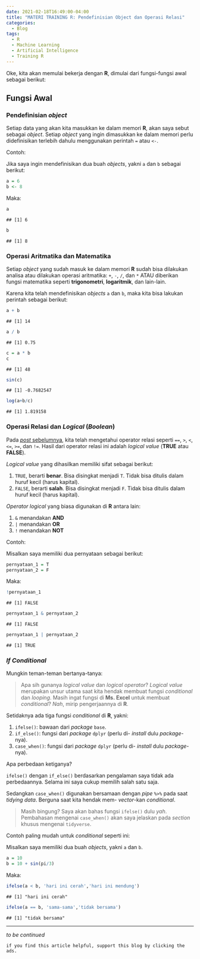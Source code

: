 ```yaml
---
date: 2021-02-18T16:49:00-04:00
title: "MATERI TRAINING R: Pendefinisian Object dan Operasi Relasi"
categories:
  - Blog
tags:
  - R
  - Machine Learning
  - Artificial Intelligence
  - Training R
---
```


Oke, kita akan memulai bekerja dengan **R**, dimulai dari fungsi-fungsi
awal sebagai berikut:

## Fungsi Awal

### Pendefinisian *object*

Setiap data yang akan kita masukkan ke dalam memori **R**, akan saya
sebut sebagai *object*. Setiap *object* yang ingin dimasukkan ke dalam
memori perlu didefinisikan terlebih dahulu menggunakan perintah `=` atau
`<-`.

Contoh:

Jika saya ingin mendefinisikan dua buah *objects*, yakni `a` dan `b`
sebagai berikut:

``` r
a = 6
b <- 8
```

Maka:

``` r
a
```

    ## [1] 6

``` r
b
```

    ## [1] 8

### Operasi Aritmatika dan Matematika

Setiap *object* yang sudah masuk ke dalam memori **R** sudah bisa
dilakukan analisa atau dilakukan operasi aritmatika: `+`, `-`, `/`, dan
`*` ATAU diberikan fungsi matematika seperti **trigonometri**,
**logaritmik**, dan lain-lain.

Karena kita telah mendefinisikan *objects* `a` dan `b`, maka kita bisa
lakukan perintah sebagai berikut:

``` r
a + b
```

    ## [1] 14

``` r
a / b
```

    ## [1] 0.75

``` r
c = a * b
c
```

    ## [1] 48

``` r
sin(c)
```

    ## [1] -0.7682547

``` r
log(a+b/c)
```

    ## [1] 1.819158

### Operasi Relasi dan *Logical* (*Boolean*)

Pada [*post*
sebelumnya](https://ikanx101.com/blog/train-r-2/#mengenal-operator-dasar),
kita telah mengetahui operator relasi seperti `==`, `>`, `<`, `<=`,
`>=`, dan `!=`. Hasil dari operator relasi ini adalah *logical value*
(**TRUE** atau **FALSE**).

*Logical value* yang dihasilkan memiliki sifat sebagai berikut:

1.  `TRUE`, berarti **benar**. Bisa disingkat menjadi `T`. Tidak bisa
    ditulis dalam huruf kecil (harus kapital).
2.  `FALSE`, berarti **salah**. Bisa disingkat menjadi `F`. Tidak bisa
    ditulis dalam huruf kecil (harus kapital).

*Operator logical* yang biasa digunakan di **R** antara lain:

1.  `&` menandakan **AND**
2.  `|` menandakan **OR**
3.  `!` menandakan **NOT**

Contoh:

Misalkan saya memiliki dua pernyataan sebagai berikut:

``` r
pernyataan_1 = T
pernyataan_2 = F
```

Maka:

``` r
!pernyataan_1
```

    ## [1] FALSE

``` r
pernyataan_1 & pernyataan_2
```

    ## [1] FALSE

``` r
pernyataan_1 | pernyataan_2
```

    ## [1] TRUE

### *If Conditional*

Mungkin teman-teman bertanya-tanya:

> Apa sih gunanya *logical value* dan *logical operator*? *Logical
> value* merupakan unsur utama saat kita hendak membuat fungsi
> *conditional* dan *looping*. Masih ingat fungsi di **Ms. Excel** untuk
> membuat *conditional*? *Nah*, mirip pengerjaannya di **R**.

Setidaknya ada tiga fungsi *conditional* di **R**, yakni:

1.  `ifelse()`: bawaan dari *package* `base`.
2.  `if_else()`: fungsi dari *package* `dplyr` (perlu di- *install* dulu
    *package*-nya).
3.  `case_when()`: fungsi dari *package* `dplyr` (perlu di- *install*
    dulu *package*-nya).

Apa perbedaan ketiganya?

`ifelse()` dengan `if_else()` berdasarkan pengalaman saya tidak ada
perbedaannya. Selama ini saya cukup memilih salah satu saja.

Sedangkan `case_when()` digunakan bersamaan dengan *pipe* `%>%` pada
saat *tidying data*. Berguna saat kita hendak mem- *vector*-kan
*conditional*.

> Masih bingung? Saya akan bahas fungsi `ifelse()` dulu *yah*.
> Pembahasan mengenai `case_when()` akan saya jelaskan pada *section*
> khusus mengenai `tidyverse`.

Contoh paling mudah untuk *conditional* seperti ini:

Misalkan saya memiliki dua buah *objects*, yakni `a` dan `b`.

``` r
a = 10
b = 10 + sin(pi/3)
```

Maka:

``` r
ifelse(a < b, 'hari ini cerah','hari ini mendung')
```

    ## [1] "hari ini cerah"

``` r
ifelse(a == b, 'sama-sama','tidak bersama')
```

    ## [1] "tidak bersama"

-----

*to be continued*

`if you find this article helpful, support this blog by clicking the
ads.`

